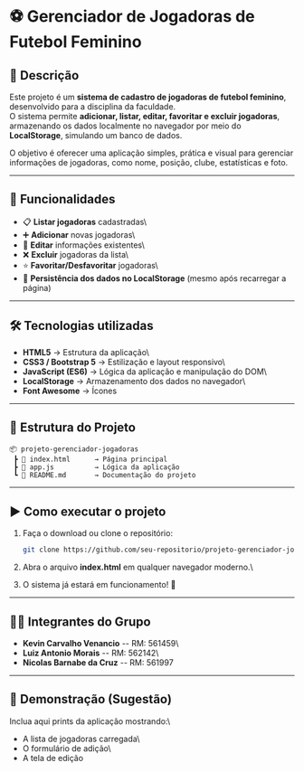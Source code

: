# ⚽ Gerenciador de Jogadoras de Futebol Feminino

## 📌 Descrição

Este projeto é um **sistema de cadastro de jogadoras de futebol
feminino**, desenvolvido para a disciplina da faculdade.\
O sistema permite **adicionar, listar, editar, favoritar e excluir
jogadoras**, armazenando os dados localmente no navegador por meio do
**LocalStorage**, simulando um banco de dados.

O objetivo é oferecer uma aplicação simples, prática e visual para
gerenciar informações de jogadoras, como nome, posição, clube,
estatísticas e foto.

------------------------------------------------------------------------

## 🚀 Funcionalidades

-   📋 **Listar jogadoras** cadastradas\
-   ➕ **Adicionar** novas jogadoras\
-   📝 **Editar** informações existentes\
-   ❌ **Excluir** jogadoras da lista\
-   ⭐ **Favoritar/Desfavoritar** jogadoras\
-   💾 **Persistência dos dados no LocalStorage** (mesmo após recarregar
    a página)

------------------------------------------------------------------------

## 🛠️ Tecnologias utilizadas

-   **HTML5** → Estrutura da aplicação\
-   **CSS3 / Bootstrap 5** → Estilização e layout responsivo\
-   **JavaScript (ES6)** → Lógica da aplicação e manipulação do DOM\
-   **LocalStorage** → Armazenamento dos dados no navegador\
-   **Font Awesome** → Ícones

------------------------------------------------------------------------

## 📂 Estrutura do Projeto

    📦 projeto-gerenciador-jogadoras
     ┣ 📜 index.html      → Página principal
     ┣ 📜 app.js          → Lógica da aplicação
     ┗ 📜 README.md       → Documentação do projeto

------------------------------------------------------------------------

## ▶️ Como executar o projeto

1.  Faça o download ou clone o repositório:

    ``` bash
    git clone https://github.com/seu-repositorio/projeto-gerenciador-jogadoras.git
    ```

2.  Abra o arquivo **index.html** em qualquer navegador moderno.\

3.  O sistema já estará em funcionamento! 🚀

------------------------------------------------------------------------

## 👨‍💻 Integrantes do Grupo

-   **Kevin Carvalho Venancio** -- RM: 561459\
-   **Luiz Antonio Morais** -- RM: 562142\
-   **Nicolas Barnabe da Cruz** -- RM: 561997

------------------------------------------------------------------------

## 📸 Demonstração (Sugestão)

Inclua aqui prints da aplicação mostrando:\
- A lista de jogadoras carregada\
- O formulário de adição\
- A tela de edição
